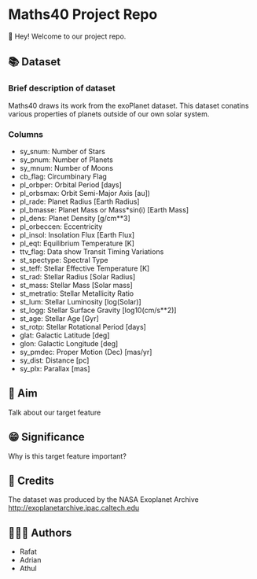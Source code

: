 # Maths40 Project Repo
👋 Hey! Welcome to our project repo. 
## 📚 Dataset ##
### Brief description of dataset ###
Maths40 draws its work from the exoPlanet dataset. This dataset conatins various properties of planets outside of our own solar system.
### Columns ###
* sy_snum:        Number of Stars
* sy_pnum:        Number of Planets
* sy_mnum:        Number of Moons
* cb_flag:        Circumbinary Flag
* pl_orbper:      Orbital Period [days]
* pl_orbsmax:     Orbit Semi-Major Axis [au])
* pl_rade:        Planet Radius [Earth Radius]
* pl_bmasse:      Planet Mass or Mass*sin(i) [Earth Mass]
* pl_dens:        Planet Density [g/cm**3]
* pl_orbeccen:    Eccentricity
* pl_insol:       Insolation Flux [Earth Flux]
* pl_eqt:         Equilibrium Temperature [K]
* ttv_flag:       Data show Transit Timing Variations
* st_spectype:    Spectral Type
* st_teff:        Stellar Effective Temperature [K]
* st_rad:         Stellar Radius [Solar Radius]
* st_mass:        Stellar Mass [Solar mass]
* st_metratio:    Stellar Metallicity Ratio
* st_lum:         Stellar Luminosity [log(Solar)]
* st_logg:        Stellar Surface Gravity [log10(cm/s**2)]
* st_age:         Stellar Age [Gyr]
* st_rotp:        Stellar Rotational Period [days]
* glat:           Galactic Latitude [deg]
* glon:           Galactic Longitude [deg]
* sy_pmdec:       Proper Motion (Dec) [mas/yr]
* sy_dist:        Distance [pc]
* sy_plx:         Parallax [mas]
## 🔬 Aim
Talk about our target feature
## 😁 Significance
Why is this target feature important?
## 💖 Credits
The dataset was produced by the NASA Exoplanet Archive http://exoplanetarchive.ipac.caltech.edu
## 👨‍👩‍👦 Authors
  - Rafat
  - Adrian
  - Athul
